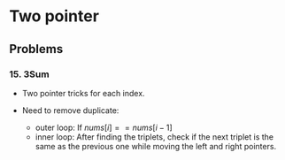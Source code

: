 # Two pointer


## Problems

### 15. 3Sum

- Two pointer tricks for each index.

- Need to remove duplicate:
    - outer loop: If $nums[i] == nums[i-1]$
    - inner loop: After finding the triplets, check if the next triplet is the same as the previous one while moving the left and right pointers.